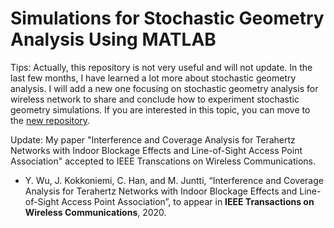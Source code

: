 # Simulations for Stochastic Geometry Analysis Using MATLAB

Tips: Actually, this repository is not very useful and will not update. In the last few months, I have learned a lot more about stochastic geometry analysis. I will add a new one focusing on stochastic geometry analysis for wireless network to share and conclude how to experiment stochastic geometry simulations. If you are interested in this topic, you can move to the [new repository](https://github.com/YongzhiWu/stochastic_geometry_in_wireless_networks).

Update: My paper "Interference and Coverage Analysis for Terahertz Networks with Indoor Blockage Effects and Line-of-Sight Access Point Association" accepted to IEEE Transcations on Wireless Communications.

* Y. Wu, J. Kokkoniemi, C. Han, and M. Juntti, “Interference and Coverage Analysis for Terahertz Networks with Indoor Blockage Effects and Line-of-Sight Access Point Association”, to appear in **IEEE Transactions on Wireless Communications**, 2020.
